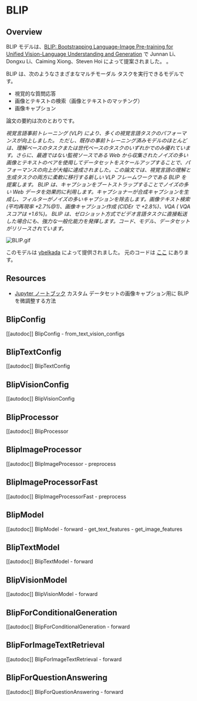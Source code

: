 <!--Copyright 2023 The HuggingFace Team. All rights reserved.

Licensed under the Apache License, Version 2.0 (the "License"); you may not use this file except in compliance with
the License. You may obtain a copy of the License at

http://www.apache.org/licenses/LICENSE-2.0

Unless required by applicable law or agreed to in writing, software distributed under the License is distributed on
an "AS IS" BASIS, WITHOUT WARRANTIES OR CONDITIONS OF ANY KIND, either express or implied. See the License for the
specific language governing permissions and limitations under the License.

⚠️ Note that this file is in Markdown but contain specific syntax for our doc-builder (similar to MDX) that may not be
rendered properly in your Markdown viewer.

-->

# BLIP

## Overview

BLIP モデルは、[BLIP: Bootstrapping Language-Image Pre-training for Unified Vision-Language Understanding and Generation](https://huggingface.co/papers/2201.12086) で Junnan Li、Dongxu Li、Caiming Xiong、Steven Hoi によって提案されました。 。

BLIP は、次のようなさまざまなマルチモーダル タスクを実行できるモデルです。
- 視覚的な質問応答
- 画像とテキストの検索（画像とテキストのマッチング）
- 画像キャプション

論文の要約は次のとおりです。

*視覚言語事前トレーニング (VLP) により、多くの視覚言語タスクのパフォーマンスが向上しました。
ただし、既存の事前トレーニング済みモデルのほとんどは、理解ベースのタスクまたは世代ベースのタスクのいずれかでのみ優れています。さらに、最適ではない監視ソースである Web から収集されたノイズの多い画像とテキストのペアを使用してデータセットをスケールアップすることで、パフォーマンスの向上が大幅に達成されました。この論文では、視覚言語の理解と生成タスクの両方に柔軟に移行する新しい VLP フレームワークである BLIP を提案します。 BLIP は、キャプションをブートストラップすることでノイズの多い Web データを効果的に利用します。キャプショナーが合成キャプションを生成し、フィルターがノイズの多いキャプションを除去します。画像テキスト検索 (平均再現率 +2.7%@1)、画像キャプション作成 (CIDEr で +2.8%)、VQA ( VQA スコアは +1.6%)。 BLIP は、ゼロショット方式でビデオ言語タスクに直接転送した場合にも、強力な一般化能力を発揮します。コード、モデル、データセットがリリースされています。*

![BLIP.gif](https://cdn-uploads.huggingface.co/production/uploads/1670928184033-62441d1d9fdefb55a0b7d12c.gif)

このモデルは [ybelkada](https://huggingface.co/ybelkada) によって提供されました。
元のコードは [ここ](https://github.com/salesforce/BLIP) にあります。

## Resources

- [Jupyter ノートブック](https://github.com/huggingface/notebooks/blob/main/examples/image_captioning_blip.ipynb) カスタム データセットの画像キャプション用に BLIP を微調整する方法

## BlipConfig

[[autodoc]] BlipConfig
    - from_text_vision_configs

## BlipTextConfig

[[autodoc]] BlipTextConfig

## BlipVisionConfig

[[autodoc]] BlipVisionConfig

## BlipProcessor

[[autodoc]] BlipProcessor

## BlipImageProcessor

[[autodoc]] BlipImageProcessor
    - preprocess

## BlipImageProcessorFast

[[autodoc]] BlipImageProcessorFast
    - preprocess


## BlipModel

[[autodoc]] BlipModel
    - forward
    - get_text_features
    - get_image_features

## BlipTextModel

[[autodoc]] BlipTextModel
    - forward

## BlipVisionModel

[[autodoc]] BlipVisionModel
    - forward

## BlipForConditionalGeneration

[[autodoc]] BlipForConditionalGeneration
    - forward

## BlipForImageTextRetrieval

[[autodoc]] BlipForImageTextRetrieval
    - forward

## BlipForQuestionAnswering

[[autodoc]] BlipForQuestionAnswering
    - forward

